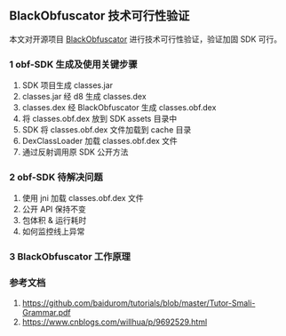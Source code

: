 ## BlackObfuscator 技术可行性验证

本文对开源项目 [BlackObfuscator](https://github.com/CodingGay/BlackObfuscator) 进行技术可行性验证，验证加固 SDK 可行。

### 1 obf-SDK 生成及使用关键步骤

1. SDK 项目生成 classes.jar
2. classes.jar 经 d8 生成 classes.dex 
3. classes.dex 经 BlackObfuscator 生成 classes.obf.dex
4. 将 classes.obf.dex 放到 SDK assets 目录中
5. SDK 将 classes.obf.dex 文件加载到 cache 目录
6. DexClassLoader 加载 classes.obf.dex 文件
7. 通过反射调用原 SDK 公开方法

### 2 obf-SDK 待解决问题

1. 使用 jni 加载 classes.obf.dex 文件
2. 公开 API 保持不变
3. 包体积 & 运行耗时
4. 如何监控线上异常

### 3 BlackObfuscator 工作原理

### 参考文档
1. https://github.com/baidurom/tutorials/blob/master/Tutor-Smali-Grammar.pdf
1. https://www.cnblogs.com/willhua/p/9692529.html

